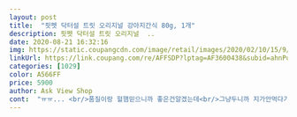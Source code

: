 ```yaml
---
layout: post 
title:  "핏펫 닥터설 트릿 오리지널 강아지간식 80g, 1개" 
description: 핏펫 닥터설 트릿 오리지널  ..
date: 2020-08-21 16:32:16 
img: https://static.coupangcdn.com/image/retail/images/2020/02/10/15/9/91ba4478-a1c1-488a-b6a6-d89e5b0b64ee.jpg 
linkUrl: https://link.coupang.com/re/AFFSDP?lptag=AF3600438&subid=ahnPublicAsk&pageKey=1820070222&itemId=3097238040&vendorItemId=70257200687&traceid=V0-113-48c7a9c3ee0af153 
categories: [1029] 
color: A566FF 
price: 5900 
author: Ask View Shop 
cont:  "ㅠㅠ... <br/>품질이랑 헐햄믿으니까 좋은건알겠는데<br/>그냥두니까 지가안먹다가 먹긴하에요 다행.<br/>.<br/><br/>그리고 저칼로리라 해서 특히 교육용으로 좋아요<br/>근데크게좋아하는진모르갯어욬ㅋㅋ<br/>얼마전까지 동물병원에서 구매했었는데<br/>저희 강아지는 아주 잘 먹습니다<br/>저희개가.<br/>.<br/>안먹어요... <br/>... <br/>.<br/>.<br/>엿는데 먹어요!!다행이다<br/>처음에는 먹기 싫어서 뱉더니 입에 넣어주니깐 그 다음부터는 맛을 알았는지 먹네요! 냄새가 사료냄새 같아서 먹기 싫었나봐요 노즈워크용으로 좋아요!<br/>쿠팡에서 판매하는거 보고 항상 여기서 저렴히 구매합니다<br/>" 
---
```

